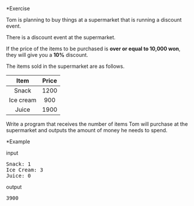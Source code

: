 *Exercise

Tom is planning to buy things at a supermarket that is running a discount event. 

There is a discount event at the supermarket.

If the price of the items to be purchased is **over or equal to 10,000 won**, they will give you a **10%** discount.

The items sold in the supermarket are as follows.

| **Item** | **Price** |
| :------: | :-------: |
| Snack | 1200 |
| Ice cream | 900 |
| Juice | 1900 |

Write a program that receives the number of items Tom will purchase at the supermarket and outputs the amount of money he needs to spend. 

*Example

input
<pre>
Snack: 1
Ice Cream: 3
Juice: 0
</pre>
output
<pre>
3900
</pre>

